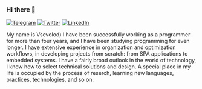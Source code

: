 ### Hi there 👋

[![Telegram](https://img.shields.io/badge/-Telegram-090909?style=for-the-badge&logo=telegram&logoColor=27A0D9)](https://t.me/sevapp)
[![Twitter](https://img.shields.io/badge/-Twitter-090909?style=for-the-badge&logo=Twitter&logoColor=1C9DEB)](https://twitter.com/mr_sevapp)
[![LinkedIn](https://img.shields.io/badge/-LinkedIn-090909?style=for-the-badge&logo=linkedin&logoColor=007BB6)](https://www.linkedin.com/in/sevapp)


My name is Vsevolod) I have been successfully working as a programmer for more than four years, and I have been studying programming for even longer. I have extensive experience in organization and optimization workflows, in developing projects from scratch: from SPA applications to embedded systems. I have a fairly broad outlook in the world of technology, I know how to select technical solutions and design. A special place in my life is occupied by the process of reserch, learning new languages, practices, technologies, and so on.

<!--
**sevapp/sevapp** is a ✨ _special_ ✨ repository because its `README.md` (this file) appears on your GitHub profile.

Here are some ideas to get you started:

- 🔭 I’m currently working on ...
- 🌱 I’m currently learning ...
- 👯 I’m looking to collaborate on ...
- 🤔 I’m looking for help with ...
- 💬 Ask me about ...
- 📫 How to reach me: ...
- 😄 Pronouns: ...
- ⚡ Fun fact: ...
-->
